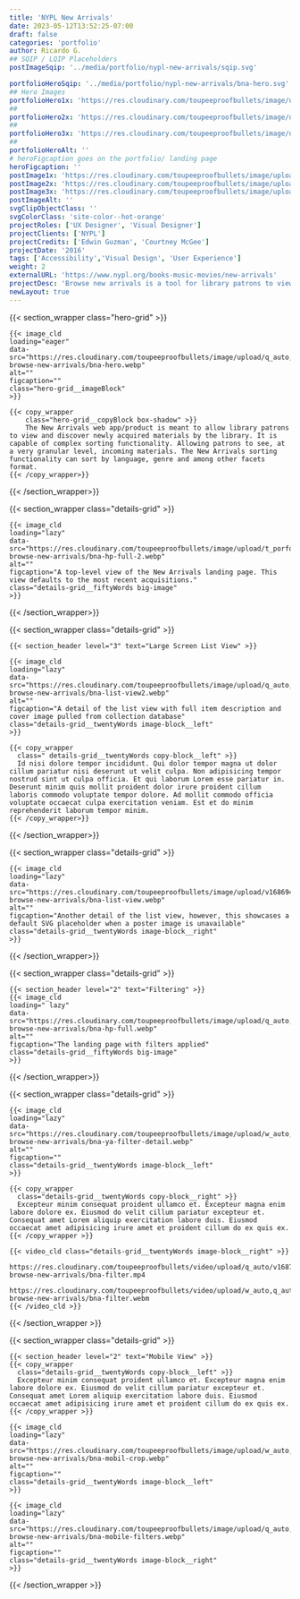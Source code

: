 ```yaml
---
title: 'NYPL New Arrivals'
date: 2023-05-12T13:52:25-07:00
draft: false
categories: 'portfolio'
author: Ricardo G.
## SQIP / LQIP Placeholders
postImageSqip: '../media/portfolio/nypl-new-arrivals/sqip.svg'

portfolioHeroSqip: '../media/portfolio/nypl-new-arrivals/bna-hero.svg'
## Hero Images
portfolioHero1x: 'https://res.cloudinary.com/toupeeproofbullets/image/upload/q_auto,f_auto,w_auto/v1686948248/nypl-browse-new-arrivals/bna-hero.webp'
##
portfolioHero2x: 'https://res.cloudinary.com/toupeeproofbullets/image/upload/q_auto,f_auto,w_auto/v1686948248/nypl-browse-new-arrivals/bna-hero.webp'
##
portfolioHero3x: 'https://res.cloudinary.com/toupeeproofbullets/image/upload/q_auto,f_auto,w_auto/v1686948248/nypl-browse-new-arrivals/bna-hero.webp'
##
portfolioHeroAlt: ''
# heroFigcaption goes on the portfolio/ landing page
heroFigcaption: ''
postImage1x: 'https://res.cloudinary.com/toupeeproofbullets/image/upload/t_480,f_auto/v1686948247/nypl-browse-new-arrivals/bna-hp-hero.webp'
postImage2x: 'https://res.cloudinary.com/toupeeproofbullets/image/upload/t_480,f_auto/v1686948247/nypl-browse-new-arrivals/bna-hp-hero.webp'
postImage3x: 'https://res.cloudinary.com/toupeeproofbullets/image/upload/t_480,f_auto/v1686948247/nypl-browse-new-arrivals/bna-hp-hero.webp'
postImageAlt: ''
svgClipObjectClass: ''
svgColorClass: 'site-color--hot-orange'
projectRoles: ['UX Designer', 'Visual Designer']
projectClients: ['NYPL']
projectCredits: ['Edwin Guzman', 'Courtney McGee']
projectDate: '2016'
tags: ['Accessibility','Visual Design', 'User Experience']
weight: 2
externalURL: 'https://www.nypl.org/books-music-movies/new-arrivals'
projectDesc: 'Browse new arrivals is a tool for library patrons to view and place holds on books soon to be added to the circulating collection'
newLayout: true
---
```

{{< section_wrapper class="hero-grid" >}}

    {{< image_cld
    loading="eager"
    data-src="https://res.cloudinary.com/toupeeproofbullets/image/upload/q_auto,f_auto,w_auto/v1686948248/nypl-browse-new-arrivals/bna-hero.webp"
    alt=""
    figcaption=""
    class="hero-grid__imageBlock"
    >}}

    {{< copy_wrapper
        class="hero-grid__copyBlock box-shadow" >}}
        The New Arrivals web app/product is meant to allow library patrons to view and discover newly acquired materials by the library. It is capable of complex sorting functionality. Allowing patrons to see, at a very granular level, incoming materials. The New Arrivals sorting functionality can sort by language, genre and among other facets format.
    {{< /copy_wrapper>}}

{{< /section_wrapper>}}

{{< section_wrapper class="details-grid" >}}

    {{< image_cld
    loading="lazy"
    data-src="https://res.cloudinary.com/toupeeproofbullets/image/upload/t_porfolio_hero_1280_3x/v1687294024/nypl-browse-new-arrivals/bna-hp-full-2.webp"
    alt=""
    figcaption="A top-level view of the New Arrivals landing page. This view defaults to the most recent acquisitions."
    class="details-grid__fiftyWords big-image"
    >}}

{{< /section_wrapper>}}

{{< section_wrapper class="details-grid" >}}

    {{< section_header level="3" text="Large Screen List View" >}}

    {{< image_cld
    loading="lazy"
    data-src="https://res.cloudinary.com/toupeeproofbullets/image/upload/q_auto,f_auto,w_auto/v1686948246/nypl-browse-new-arrivals/bna-list-view2.webp"
    alt=""
    figcaption="A detail of the list view with full item description and cover image pulled from collection database"
    class="details-grid__twentyWords image-block__left"
    >}}

    {{< copy_wrapper
      class=" details-grid__twentyWords copy-block__left" >}}
      Id nisi dolore tempor incididunt. Qui dolor tempor magna ut dolor cillum pariatur nisi deserunt ut velit culpa. Non adipisicing tempor nostrud sint ut culpa officia. Et qui laborum Lorem esse pariatur in. Deserunt minim quis mollit proident dolor irure proident cillum laboris commodo voluptate tempor dolore. Ad mollit commodo officia voluptate occaecat culpa exercitation veniam. Est et do minim reprehenderit laborum tempor minim.
    {{< /copy_wrapper>}}

{{< /section_wrapper>}}

{{< section_wrapper class="details-grid" >}}

    {{< image_cld
    loading="lazy"
    data-src="https://res.cloudinary.com/toupeeproofbullets/image/upload/v1686948246/nypl-browse-new-arrivals/bna-list-view.webp"
    alt=""
    figcaption="Another detail of the list view, however, this showcases a default SVG placeholder when a poster image is unavailable"
    class="details-grid__twentyWords image-block__right"
    >}}

{{< /section_wrapper>}}

{{< section_wrapper class="details-grid" >}}

    {{< section_header level="2" text="Filtering" >}}
    {{< image_cld
    loading=" lazy"
    data-src="https://res.cloudinary.com/toupeeproofbullets/image/upload/q_auto,f_auto,w_auto/v1686950560/nypl-browse-new-arrivals/bna-hp-full.webp"
    alt=""
    figcaption="The landing page with filters applied"
    class="details-grid__fiftyWords big-image"
    >}}

{{< /section_wrapper>}}

{{< section_wrapper class="details-grid" >}}

    {{< image_cld
    loading="lazy"
    data-src="https://res.cloudinary.com/toupeeproofbullets/image/upload/w_auto,q_auto,f_auto/v1686948247/nypl-browse-new-arrivals/bna-ya-filter-detail.webp"
    alt=""
    figcaption=""
    class="details-grid__twentyWords image-block__left"
    >}}
    
    {{< copy_wrapper
      class="details-grid__twentyWords copy-block__right" >}}
      Excepteur minim consequat proident ullamco et. Excepteur magna enim labore dolore ex. Eiusmod do velit cillum pariatur excepteur et. Consequat amet Lorem aliquip exercitation labore duis. Eiusmod occaecat amet adipisicing irure amet et proident cillum do ex quis ex.
    {{< /copy_wrapper >}}

    {{< video_cld class="details-grid__twentyWords image-block__right" >}}
      https://res.cloudinary.com/toupeeproofbullets/video/upload/q_auto/v1687206397/nypl-browse-new-arrivals/bna-filter.mp4
      https://res.cloudinary.com/toupeeproofbullets/video/upload/w_auto,q_auto,vc_vp9/v1687206397/nypl-browse-new-arrivals/bna-filter.webm
    {{< /video_cld >}}

{{< /section_wrapper >}}

{{< section_wrapper class="details-grid" >}}

    {{< section_header level="2" text="Mobile View" >}}
    {{< copy_wrapper
      class="details-grid__twentyWords copy-block__left" >}}
      Excepteur minim consequat proident ullamco et. Excepteur magna enim labore dolore ex. Eiusmod do velit cillum pariatur excepteur et. Consequat amet Lorem aliquip exercitation labore duis. Eiusmod occaecat amet adipisicing irure amet et proident cillum do ex quis ex.
    {{< /copy_wrapper >}}

    {{< image_cld
    loading="lazy"
    data-src="https://res.cloudinary.com/toupeeproofbullets/image/upload/w_auto,q_auto,f_auto/v1686948246/nypl-browse-new-arrivals/bna-mobil-crop.webp"
    alt=""
    figcaption=""
    class="details-grid__twentyWords image-block__left"
    >}}

    {{< image_cld
    loading="lazy"
    data-src="https://res.cloudinary.com/toupeeproofbullets/image/upload/q_auto,f_auto,w_auto/v1687286651/nypl-browse-new-arrivals/bna-mobile-filters.webp"
    alt=""
    figcaption=""
    class="details-grid__twentyWords image-block__right"
    >}}

{{< /section_wrapper >}}
